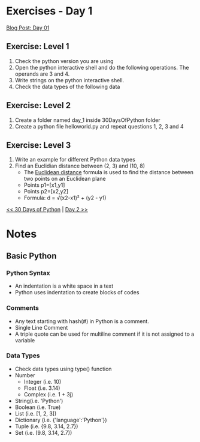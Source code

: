 # Exercises - Day 1
[Blog Post: Day 01](https://datalore.substack.com/p/day-01-introduction?r=8fi6d)

## Exercise: Level 1
1. Check the python version you are using
2. Open the python interactive shell and do the following operations. The operands are 3 and 4.
3. Write strings on the python interactive shell. 
4. Check the data types of the following data

## Exercise: Level 2
1. Create a folder named day_1 inside 30DaysOfPython folder
2. Create a python file helloworld.py and repeat questions 1, 2, 3 and 4

## Exercise: Level 3
1. Write an example for different Python data types
2. Find an Euclidian distance between (2, 3) and (10, 8)
    - The [Euclidean distance](https://www.w3resource.com/python-exercises/python-basic-exercise-40.php) formula is used to find the distance between two points on an Euclidean plane
    - Points p1=[x1,y1]
    - Points p2=[x2,y2]
    - Formula: d = √(x2-x1)² + (y2 - y1)


[<< 30 Days of Python](../README.md) | [Day 2 >>](../02_variables_builtin_functions/02_variables_builtin_functions.md)


# Notes
## Basic Python
### Python Syntax
- An indentation is a white space in a text
- Python uses indentation to create blocks of codes

### Comments
- Any text starting with hash(#) in Python is a comment.
- Single Line Comment
- A triple quote can be used for multiline comment if it is not assigned to a variable

### Data Types
- Check data types using type() function
- Number 
    - Integer   (i.e. 10)
    - Float     (i.e. 3.14)
    - Complex   (i.e. 1 + 3j)
- String(i.e. 'Python')
- Boolean       (i.e. True)
- List          (i.e. [1, 2, 3])     
- Dictionary    (i.e. {'language':'Python'})
- Tuple         (i.e. {9.8, 3.14, 2.7})
- Set           (i.e. (9.8, 3.14, 2.7))